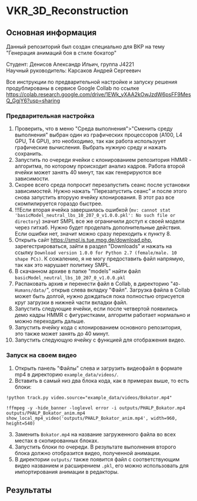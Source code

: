 # VKR_3D_Reconstruction
## Основная информация

Данный репозиторий был создан специально для ВКР на тему "Генерация анимаций боя в стиле бокатор"

Студент: Денисов Александр Ильич, группа J4221  
Научный руководитель: Карсаков Андрей Сергеевич  

Все инструкции по предварительной настройке и запуску решения продублированы в сервисе Google Collab по ссылке  
https://colab.research.google.com/drive/1EWk_yXAA2kOwJzdW6psFF9MesQ_GgjY6?usp=sharing

### **Предварительная настройка**
1. Проверить, что в меню "Среда выполнения">"Сменить среду выполнения" выбран один из графических процессоров (A100, L4 GPU, T4 GPU), это необходимо, так как работа используует графические вычисления. Выбрать нужную среду и нажать сохранить.
2. Запустить по очереди ячейки с клонированием репозитория HMMR - алгоритма, по которому происходит анализ кадров. Работа второй ячейки может занять 40 минут, так как генерируются все зависимости.
3. Скорее всего среда попросит перезапустить сеанс после установки зависимостей. Нужно нажать "Перезапустить сеанс" и после этого снова запустить вторуую ячейку клонирования. В этот раз все скомпилируется гораздо быстрее.
4. !!!Если вторая ячейка завершилась ошибкой (`mv: cannot stat 'basicModel_neutral_lbs_10_207_0_v1.0.0.pkl': No such file or directory`) значит SMPL все же ограничили доступ к своей модели через гитхаб. Нужно будет проделать дополнительные действия. Если ошибки нет, значит можно сразу переходить к пункту 8.
5. Открыть сайт https://smpl.is.tue.mpg.de/download.php, зарегестрироваться, зайти в раздел "Downloads" и нажать на ссылку `Download version 1.0.0 for Python 2.7 (female/male. 10 shape PCs)`. К сожалению, я не могу предоставить файл напрямую, так как это нарушает политику SMPL.
6. В скачанном архиве в папке "models" найти файл `basicModel_neutral_lbs_10_207_0_v1.0.0.pkl`
7. Распаковать архив и перенести файл в Collab, в директорию "`4D-Humans/data/`", открыв слева вкладку "Файл". Загрузка файла в Collab может быть долгой, нужно дождаться пока полностью отрисуется круг загрузки в нижней части вкладки файл.
8. Запустить следующие ячейки, если после четвертой появились демо кадры HMMR с фигуристками, алгоритм работает нормально и можно переходить дальше.
9. Запустить ячейку кода с клонированием основного репозитория, это также может занять до 40 минут.
10. Запустить следующую ячейку с функцией для отображения видео.

### **Запуск на своем видео**
1. Открыть панель "Файлы" слева и загрузить видеофайл в формате mp4 в директорию `example_data/videos/`.
2. Вставить в самый низ два блока кода, как в примерах выше, то есть блоки:

```
!python track.py video.source="example_data/videos/Bokator.mp4"
```

```
!ffmpeg -y -hide_banner -loglevel error -i outputs/PHALP_Bokator.mp4 outputs/PHALP_Bokator_anim.mp4
show_local_mp4_video('outputs/PHALP_Bokator_anim.mp4', width=960, height=540)
```

3. Заменить `Bokator.mp4` на название загруженного файла во всех местах в скопированных блоках.
4. Запустить блоки по очереди. В результате выполнения второго блока должно отобразится видео, полученной анимации.
5. В директории `outputs/` также появится файл с соответствующим видео названием и расширением `.pkl`, его можно использовать для импортирования анимации в редакторы.

## Результаты


